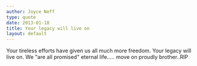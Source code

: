 ```yaml
---
author: Joyce Neff
type: quote
date: 2013-01-18
title: Your legacy will live on
layout: default
---
```


Your tireless efforts have given us all much more freedom.  Your legacy will live on.  We "are all promised" eternal life..... move on proudly brother..RIP 
